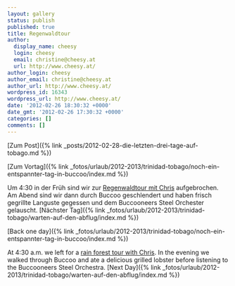 ```yaml
---
layout: gallery
status: publish
published: true
title: Regenwaldtour
author:
  display_name: cheesy
  login: cheesy
  email: christine@cheesy.at
  url: http://www.cheesy.at/
author_login: cheesy
author_email: christine@cheesy.at
author_url: http://www.cheesy.at/
wordpress_id: 16343
wordpress_url: http://www.cheesy.at/
date: '2012-02-26 18:30:32 +0000'
date_gmt: '2012-02-26 17:30:32 +0000'
categories: []
comments: []
---
```


[Zum Post]({% link _posts/2012-02-28-die-letzten-drei-tage-auf-tobago.md %})
<!--:de-->[Zum Vortag]({% link _fotos/urlaub/2012-2013/trinidad-tobago/noch-ein-entspannter-tag-in-buccoo/index.md %})
Um 4:30 in der Früh sind wir zur [Regenwaldtour mit Chris](http://www.tobago-dream.com/index.php?option=com_content&task=view&id=61&Itemid=26) aufgebrochen.
Am Abend sind wir dann durch Buccoo geschlendert und haben frisch gegrillte Languste gegessen und dem Buccooneers Steel Orchester gelauscht.
[Nächster Tag]({% link _fotos/urlaub/2012-2013/trinidad-tobago/warten-auf-den-abflug/index.md %})
<!--:--><!--:en-->[Back one day]({% link _fotos/urlaub/2012-2013/trinidad-tobago/noch-ein-entspannter-tag-in-buccoo/index.md %})
At 4:30 a.m. we left for a [rain forest tour with Chris](http://www.tobago-dream.com/index.php?option=com_content&task=view&id=61&Itemid=26).
In the evening we walked through Buccoo and ate a delicious grilled lobster before listening to the Buccooneers Steel Orchestra.
[Next Day]({% link _fotos/urlaub/2012-2013/trinidad-tobago/warten-auf-den-abflug/index.md %})
<!--:-->
